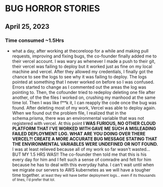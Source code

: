 # BUG HORROR STORIES

## April 25, 2023

### Time consumed ~1.5Hrs

- what a day, after working at thecoreloop for a while and making pull requests, improving and fixing bugs, the co-founder finally added me to their vercel account. I was wary as whenever I made a push to their git, their vercel was failing to deploy but it worked just as fine on my local machine and vercel. After they allowed my credentials, I finally got the chance to see the logs to see why it was failing to deploy. The logs pointed at something that I never worked on before so I was confused. Errors started to change as I commented out the areas the log was pointing to. Then, the cofounder tried to redeploy deleting one file after another, of the the files I worked on, crushing my manhood at the same time lol. Then I was like f\*\*k it, I can reapply the code once the bug was found. After deleting most of my work, Vercel was able to deploy again. When we found out the problem file, I realized that in the schema.prisma, there was an environmental variable that was not registered with vercel. At this point **I WAS FURIOUS, NO OTHER CLOUD PLATFORM THAT I'VE WORKED WITH GAVE ME SUCH A MISLEADING FAILED DEPLOYMENT LOG. WHAT ARE YOU DOING OVER THERE VERCEL?! CREATE A MORE ACCURATE BUG MESSAGE STATING THAT THE ENVIRONMENTAL VARIABLES WERE UNDEFINED OR NOT FOUND.** I was at least relieved because all of my work so far wasn't wasted... BUT MY 1.5 HRS WAS!! The co-founder then told me that this is his every day for him and I felt such a sense of comradre and felt for him because he has to deal with this everyday haha. I can't wait until when we migrate our servers to AWS kubernetes as we will have a tougher time together. <small>at least they will have better deployment logs... even if its thousands of lines, I'd prefer that lol.</small>
